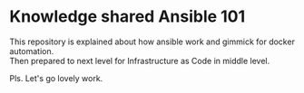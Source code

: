 # Knowledge shared Ansible 101
This repository is explained about how ansible work and gimmick for docker automation.  
Then prepared to next level for Infrastructure as Code in middle level.  
  
Pls. Let's go lovely work.  